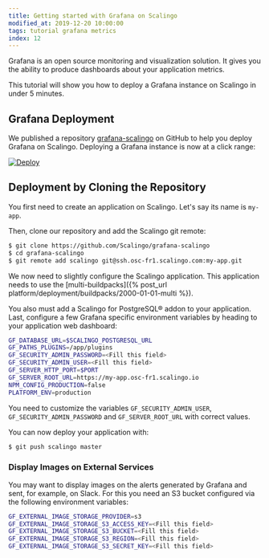```yaml
---
title: Getting started with Grafana on Scalingo
modified_at: 2019-12-20 10:00:00
tags: tutorial grafana metrics
index: 12
---
```


Grafana is an open source monitoring and visualization solution. It gives you
the ability to produce dashboards about your application metrics.

This tutorial will show you how to deploy a Grafana instance on Scalingo in
under 5 minutes.

## Grafana Deployment

We published a repository
[grafana-scalingo](https://github.com/Scalingo/grafana-scalingo/) on GitHub to
help you deploy Grafana on Scalingo. Deploying a Grafana instance is now at a
click range:

[![Deploy](https://cdn.scalingo.com/deploy/button.svg)](https://my.scalingo.com/deploy?source=https://github.com/Scalingo/grafana-scalingo)

## Deployment by Cloning the Repository

You first need to create an application on Scalingo. Let's say its name is
`my-app`.

Then, clone our repository and add the Scalingo git remote:

```bash
$ git clone https://github.com/Scalingo/grafana-scalingo
$ cd grafana-scalingo
$ git remote add scalingo git@ssh.osc-fr1.scalingo.com:my-app.git
```

We now need to slightly configure the Scalingo application. This
application needs to use the [multi-buildpacks]({% post_url
platform/deployment/buildpacks/2000-01-01-multi %}).

You also must add a Scalingo for PostgreSQL® addon to your application. Last, configure a
few Grafana specific environment variables by heading to your application web
dashboard:

```bash
GF_DATABASE_URL=$SCALINGO_POSTGRESQL_URL
GF_PATHS_PLUGINS=/app/plugins
GF_SECURITY_ADMIN_PASSWORD=<Fill this field>
GF_SECURITY_ADMIN_USER=<Fill this field>
GF_SERVER_HTTP_PORT=$PORT
GF_SERVER_ROOT_URL=https://my-app.osc-fr1.scalingo.io
NPM_CONFIG_PRODUCTION=false
PLATFORM_ENV=production
```

You need to customize the variables `GF_SECURITY_ADMIN_USER`,
`GF_SECURITY_ADMIN_PASSWORD` and `GF_SERVER_ROOT_URL` with correct values.

You can now deploy your application with:

```bash
$ git push scalingo master
```

### Display Images on External Services

You may want to display images on the alerts generated by Grafana and sent, for
example, on Slack. For this you need an S3 bucket configured via the following
environment variables:

```bash
GF_EXTERNAL_IMAGE_STORAGE_PROVIDER=s3
GF_EXTERNAL_IMAGE_STORAGE_S3_ACCESS_KEY=<Fill this field>
GF_EXTERNAL_IMAGE_STORAGE_S3_BUCKET=<Fill this field>
GF_EXTERNAL_IMAGE_STORAGE_S3_REGION=<Fill this field>
GF_EXTERNAL_IMAGE_STORAGE_S3_SECRET_KEY=<Fill this field>
```
